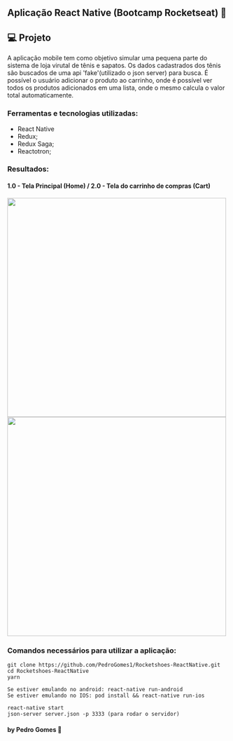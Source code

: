  ## Aplicação React Native (Bootcamp Rocketseat) :rocket:

## :computer: Projeto

<p>A aplicação mobile tem como objetivo simular uma pequena parte do sistema de loja virutal de tênis e sapatos. Os dados cadastrados dos tênis são buscados de uma api 'fake'(utilizado o json server) para busca. É possível o usuário adicionar o produto ao carrinho, onde é possível ver todos os produtos adicionados em uma lista, onde o mesmo calcula o valor total automaticamente. </p>

<h3>Ferramentas e tecnologias utilizadas: </h3>

* React Native
* Redux;
* Redux Saga;
* Reactotron;

<h3>Resultados:</h3>

#### 1.0 - Tela Principal (Home)  / 2.0 - Tela do carrinho de compras (Cart)
<div>
<img src="https://user-images.githubusercontent.com/45200253/76207474-9cd31500-61dc-11ea-9124-8f7d4dbc0c26.png" height="500" width="">
<img src="https://user-images.githubusercontent.com/45200253/76207566-cdb34a00-61dc-11ea-873f-674f88e0c7b5.png" height="500" width="">
</div>

### Comandos necessários para utilizar a aplicação:
````
git clone https://github.com/PedroGomes1/Rocketshoes-ReactNative.git
cd Rocketshoes-ReactNative
yarn

Se estiver emulando no android: react-native run-android
Se estiver emulando no IOS: pod install && react-native run-ios 

react-native start
json-server server.json -p 3333 (para rodar o servidor)
````


#### by Pedro Gomes :wave:
